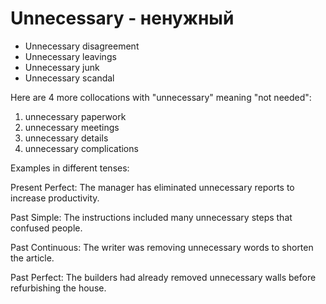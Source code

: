 # Unnecessary - ненужный




- Unnecessary disagreement
- Unnecessary leavings
- Unnecessary junk
- Unnecessary scandal

Here are 4 more collocations with "unnecessary" meaning "not needed":

1. unnecessary paperwork
2. unnecessary meetings
3. unnecessary details
4. unnecessary complications

Examples in different tenses:

Present Perfect:
The manager has eliminated unnecessary reports to increase productivity.

Past Simple:
The instructions included many unnecessary steps that confused people.

Past Continuous:
The writer was removing unnecessary words to shorten the article.

Past Perfect:
The builders had already removed unnecessary walls before refurbishing the house.